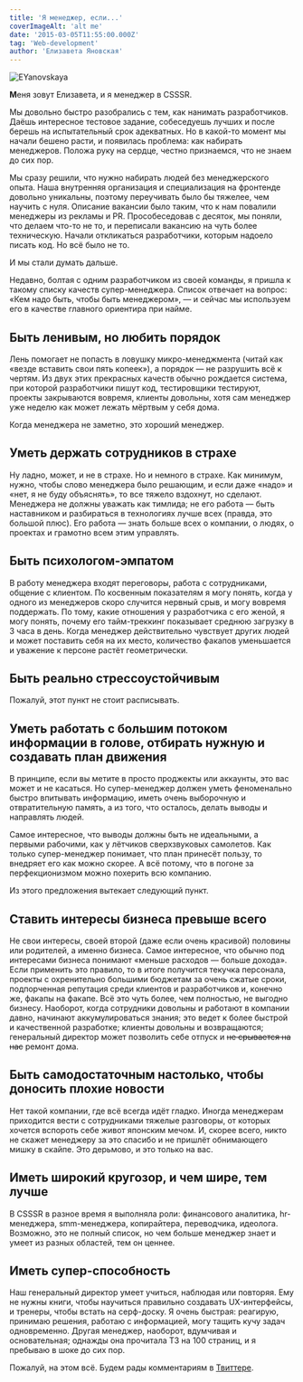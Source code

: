 ```yaml
---
title: 'Я менеджер, если...'
coverImageAlt: 'alt me'
date: '2015-03-05T11:55:00.000Z'
tag: 'Web-development'
author: 'Елизавета Яновская'
---
```


![EYanovskaya](/images/eyanovskaya.png)

**М**еня зовут Елизавета, и я менеджер в CSSSR.

Мы довольно быстро разобрались с тем, как нанимать разработчиков. Даёшь интересное тестовое задание, собеседуешь лучших и после берешь на испытательный срок адекватных. Но в какой-то момент мы начали бешено расти, и появилась проблема: как набирать менеджеров. Положа руку на сердце, честно признаемся, что не знаем до сих пор.

Мы сразу решили, что нужно набирать людей без менеджерского опыта. Наша внутренняя организация и специализация на фронтенде довольно уникальны, поэтому переучивать было бы тяжелее, чем научить с нуля. Описание вакансии было таким, что к нам повалили менеджеры из рекламы и PR. Прособеседовав с десяток, мы поняли, что делаем что-то не то, и переписали вакансию на чуть более техническую. Начали откликаться разработчики, которым надоело писать код. Но всё было не то.

И мы стали думать дальше.

Недавно, болтая с одним разработчиком из своей команды, я пришла к такому списку качеств супер-менеджера. Список отвечает на вопрос: «Кем надо быть, чтобы быть менеджером», — и сейчас мы используем его в качестве главного ориентира при найме.

## Быть ленивым, но любить порядок

Лень помогает не попасть в ловушку микро-менеджмента (читай как «везде вставить свои пять копеек»), а порядок — не разрушить всё к чертям. Из двух этих прекрасных качеств обычно рождается система, при которой разработчики пишут код, тестировщики тестируют, проекты закрываются вовремя, клиенты довольны, хотя сам менеджер уже неделю как может лежать мёртвым у себя дома.

Когда менеджера не заметно, это хороший менеджер.

## Уметь держать сотрудников в страхе

Ну ладно, может, и не в страхе. Но и немного в страхе. Как минимум, нужно, чтобы слово менеджера было решающим, и если даже «надо» и «нет, я не буду объяснять», то все тяжело вздохнут, но сделают. Менеджера не должны уважать как тимлида; не его работа — быть наставником и разбираться в технологиях лучше всех (правда, это большой плюс). Его работа — знать больше всех о компании, о людях, о проектах и грамотно всем этим управлять.

## Быть психологом-эмпатом

В работу менеджера входят переговоры, работа с сотрудниками, общение с клиентом. По косвенным показателям я могу понять, когда у одного из менеджеров скоро случится нервный срыв, и могу вовремя поддержать. По тому, какие отношения у разработчика с его женой, я могу понять, почему его тайм-треккинг показывает среднюю загрузку в 3 часа в день. Когда менеджер действительно чувствует других людей и может поставить себя на их место, количество факапов уменьшается и уважение к персоне растёт геометрически.

## Быть реально стрессоустойчивым

Пожалуй, этот пункт не стоит расписывать.

## Уметь работать с большим потоком информации в голове, отбирать нужную и создавать план движения

В принципе, если вы метите в просто проджекты или аккаунты, это вас может и не касаться. Но супер-менеджер должен уметь феноменально быстро впитывать информацию, иметь очень выборочную и отвратительную память, а из того, что осталось, делать выводы и направлять людей.

Самое интересное, что выводы должны быть не идеальными, а первыми рабочими, как у лётчиков сверхзвуковых самолетов. Как только супер-менеджер понимает, что план принесёт пользу, то внедряет его как можно скорее. А всё потому, что в погоне за перфекционизмом можно похерить всю компанию.

Из этого предложения вытекает следующий пункт.

## Ставить интересы бизнеса превыше всего

Не свои интересы, своей второй (даже если очень красивой) половины или родителей, а именно бизнеса. Самое интересное, что обычно под интересами бизнеса понимают «меньше расходов — больше дохода». Если применить это правило, то в итоге получится текучка персонала, проекты с охренительно большими бюджетам за очень сжатые сроки, подпорченная репутация среди клиентов и разработчиков и, конечно же, факапы на факапе. Всё это чуть более, чем полностью, не выгодно бизнесу. Наоборот, когда сотрудники довольны и работают в компании давно, начинают аккумулироваться знания; это ведет к более быстрой и качественной разработке; клиенты довольны и возвращаются; генеральный директор может позволить себе отпуск и <s>не срывается на нас</s> ремонт дома.

## Быть самодостаточным настолько, чтобы доносить плохие новости

Нет такой компании, где всё всегда идёт гладко. Иногда менеджерам приходится вести с сотрудниками тяжелые разговоры, от которых хочется вспороть себе живот японским мечом. И, скорее всего, никто не скажет менеджеру за это спасибо и не пришлёт обнимающего мишку в скайпе. Это дерьмово, и это только на вас.

## Иметь широкий кругозор, и чем шире, тем лучше

В CSSSR в разное время я выполняла роли: финансового аналитика, hr-менеджера, smm-менеджера, копирайтера, переводчика, идеолога. Возможно, это не полный список, но чем больше менеджер знает и умеет из разных областей, тем он ценнее.

## Иметь супер-способность

Наш генеральный директор умеет учиться, наблюдая или повторяя. Ему не нужны книги, чтобы научиться правильно создавать UX-интерфейсы, и тренеры, чтобы встать на серф-доску. Я очень быстрая: реагирую, принимаю решения, работаю с информацией, могу тащить кучу задач одновременно. Другая менеджер, наоборот, вдумчивая и основательная; однажды она прочитала ТЗ на 100 страниц, и я пребываю в шоке до сих пор.


Пожалуй, на этом всё. Будем рады комментариям в [Твиттере](https://twitter.com/csssr_dev).
